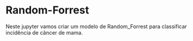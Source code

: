 # Random-Forrest
Neste jupyter vamos criar um modelo de Random_Forrest para classificar incidência de câncer de mama.
